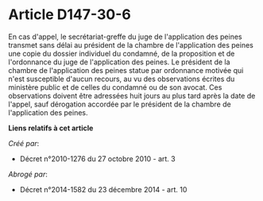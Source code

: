 # Article D147-30-6

En cas d'appel, le secrétariat-greffe du juge de l'application des peines transmet sans délai au président de la chambre de
l'application des peines une copie du dossier individuel du condamné, de la proposition et de l'ordonnance du juge de
l'application des peines. Le président de la chambre de l'application des peines statue par ordonnance motivée qui n'est
susceptible d'aucun recours, au vu des observations écrites du ministère public et de celles du condamné ou de son avocat.
Ces observations doivent être adressées huit jours au plus tard après la date de l'appel, sauf dérogation accordée par le
président de la chambre de l'application des peines.

**Liens relatifs à cet article**

_Créé par_:

  - Décret n°2010-1276 du 27 octobre 2010 - art. 3

_Abrogé par_:

  - Décret n°2014-1582 du 23 décembre 2014 - art. 10
